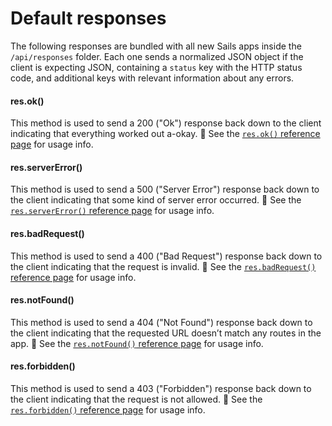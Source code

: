 # Default responses

The following responses are bundled with all new Sails apps inside the `/api/responses` folder.  Each one sends a normalized JSON object if the client is expecting JSON, containing a `status` key with the HTTP status code, and additional keys with relevant information about any errors.

#### res.ok()

This method is used to send a 200 ("Ok") response back down to the client indicating that everything worked out a-okay.  See the [`res.ok()` reference page](http://sailsjs.com/documentation/reference/response-res/res-ok) for usage info.

#### res.serverError()

This method is used to send a 500 ("Server Error") response back down to the client indicating that some kind of server error occurred.  See the [`res.serverError()` reference page](http://sailsjs.com/documentation/reference/response-res/res-server-error) for usage info.

#### res.badRequest()

This method is used to send a 400 ("Bad Request") response back down to the client indicating that the request is invalid.  See the [`res.badRequest()` reference page](http://sailsjs.com/documentation/reference/response-res/res-bad-request) for usage info.

#### res.notFound()

This method is used to send a 404 ("Not Found") response back down to the client indicating that the requested URL doesn&rsquo;t match any routes in the app.  See the [`res.notFound()` reference page](http://sailsjs.com/documentation/reference/response-res/res-not-found) for usage info.

#### res.forbidden()

This method is used to send a 403 ("Forbidden") response back down to the client indicating that the request is not allowed.  See the [`res.forbidden()` reference page](http://sailsjs.com/documentation/reference/response-res/res-forbidden) for usage info.

<docmeta name="displayName" value="Default responses">
